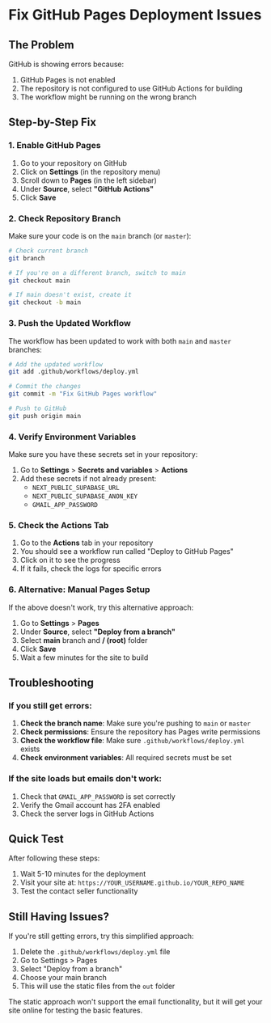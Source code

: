 # Fix GitHub Pages Deployment Issues

## The Problem
GitHub is showing errors because:
1. GitHub Pages is not enabled
2. The repository is not configured to use GitHub Actions for building
3. The workflow might be running on the wrong branch

## Step-by-Step Fix

### 1. Enable GitHub Pages

1. Go to your repository on GitHub
2. Click on **Settings** (in the repository menu)
3. Scroll down to **Pages** (in the left sidebar)
4. Under **Source**, select **"GitHub Actions"**
5. Click **Save**

### 2. Check Repository Branch

Make sure your code is on the `main` branch (or `master`):

```bash
# Check current branch
git branch

# If you're on a different branch, switch to main
git checkout main

# If main doesn't exist, create it
git checkout -b main
```

### 3. Push the Updated Workflow

The workflow has been updated to work with both `main` and `master` branches:

```bash
# Add the updated workflow
git add .github/workflows/deploy.yml

# Commit the changes
git commit -m "Fix GitHub Pages workflow"

# Push to GitHub
git push origin main
```

### 4. Verify Environment Variables

Make sure you have these secrets set in your repository:

1. Go to **Settings** > **Secrets and variables** > **Actions**
2. Add these secrets if not already present:
   - `NEXT_PUBLIC_SUPABASE_URL`
   - `NEXT_PUBLIC_SUPABASE_ANON_KEY`
   - `GMAIL_APP_PASSWORD`

### 5. Check the Actions Tab

1. Go to the **Actions** tab in your repository
2. You should see a workflow run called "Deploy to GitHub Pages"
3. Click on it to see the progress
4. If it fails, check the logs for specific errors

### 6. Alternative: Manual Pages Setup

If the above doesn't work, try this alternative approach:

1. Go to **Settings** > **Pages**
2. Under **Source**, select **"Deploy from a branch"**
3. Select **main** branch and **/ (root)** folder
4. Click **Save**
5. Wait a few minutes for the site to build

## Troubleshooting

### If you still get errors:

1. **Check the branch name**: Make sure you're pushing to `main` or `master`
2. **Check permissions**: Ensure the repository has Pages write permissions
3. **Check the workflow file**: Make sure `.github/workflows/deploy.yml` exists
4. **Check environment variables**: All required secrets must be set

### If the site loads but emails don't work:

1. Check that `GMAIL_APP_PASSWORD` is set correctly
2. Verify the Gmail account has 2FA enabled
3. Check the server logs in GitHub Actions

## Quick Test

After following these steps:

1. Wait 5-10 minutes for the deployment
2. Visit your site at: `https://YOUR_USERNAME.github.io/YOUR_REPO_NAME`
3. Test the contact seller functionality

## Still Having Issues?

If you're still getting errors, try this simplified approach:

1. Delete the `.github/workflows/deploy.yml` file
2. Go to Settings > Pages
3. Select "Deploy from a branch"
4. Choose your main branch
5. This will use the static files from the `out` folder

The static approach won't support the email functionality, but it will get your site online for testing the basic features.
